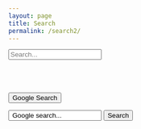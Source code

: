 ```yaml
---
layout: page
title: Search
permalink: /search2/
---
```

<div id="search-container">
<input type="text" id="search-input" placeholder="Search...">
<ul id="results-container"></ul>
</div>

<script src="{{'/assets/js/search.js' | prepend: site.baseurl}}"></script>

<script>
SimpleJekyllSearch({
  searchInput: document.getElementById('search-input'),
  resultsContainer: document.getElementById('results-container'),
  json: '{{ site.url }}/search.json'
})
</script>
<br><br><br>
<button class="btn btn-block btn-danger waves-effect waves-light" style="cursor: auto;">Google Search</button>
<form class="form-inline" method="get" action="https://www.google.com/search" target="google_window">
<input class="form-control mr-sm-2" type="text" name="q" size="20" maxlength="255" value=" Google search..." onfocus="if(this.value==' Google search...')this.value=''" onblur="if(this.value=='')this.value=' Google search...'"/>
<button class="btn btn-danger mr-sm-2" type="submit" name="sa" value="Search">Search</button>
<input type="hidden" name="sitesearch" value="{{ site.url }}" checked="checked">
</form>


